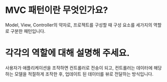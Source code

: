# MVC 패턴이란 무엇인가요?

Model, View, Controller의 약자로, 프로젝트를 구성할 때 구성 요소를 세가지의 역할로 구분한 패턴입니다.

# 각각의 역할에 대해 설명해 주세요.

사용자가 애플리케이션을 조작하면 컨트롤러로 전송이 되고, 컨트롤러는 데이터에 해당하는 모델을 적절하게 조작한 후, 업데이트 된 데이터를 뷰로 전달하는 방식입니다.